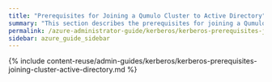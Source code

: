 ```yaml
---
title: "Prerequisites for Joining a Qumulo Cluster to Active Directory"
summary: "This section describes the prerequisites for joining a Qumulo Cluster to Active Directory for using NFSv4.1 with Kerberos."
permalink: /azure-administrator-guide/kerberos/kerberos-prerequisites-joining-cluster-active-directory.html
sidebar: azure_guide_sidebar
---
```


{% include content-reuse/admin-guides/kerberos/kerberos-prerequisites-joining-cluster-active-directory.md %}
